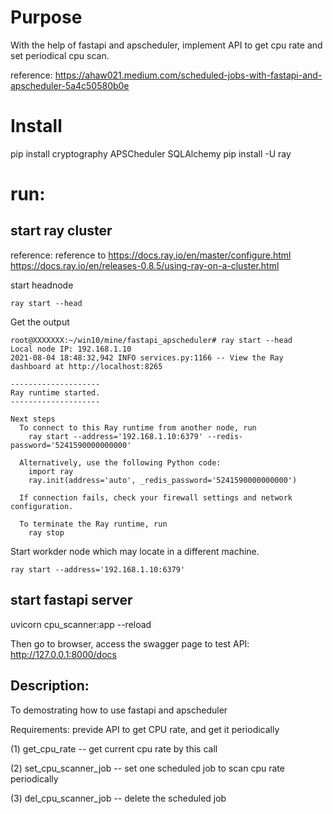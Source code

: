 
# Purpose
With the help of fastapi and apscheduler, implement API to get cpu rate and set periodical cpu scan.

reference:
https://ahaw021.medium.com/scheduled-jobs-with-fastapi-and-apscheduler-5a4c50580b0e

# Install
pip install cryptography APSCheduler SQLAlchemy
pip install -U ray

# run:
## start ray cluster

reference:
reference to  https://docs.ray.io/en/master/configure.html
https://docs.ray.io/en/releases-0.8.5/using-ray-on-a-cluster.html


start headnode
```
ray start --head
```

Get the output
```
root@XXXXXXX:~/win10/mine/fastapi_apscheduler# ray start --head
Local node IP: 192.168.1.10
2021-08-04 18:48:32,942 INFO services.py:1166 -- View the Ray dashboard at http://localhost:8265

--------------------
Ray runtime started.
--------------------

Next steps
  To connect to this Ray runtime from another node, run
    ray start --address='192.168.1.10:6379' --redis-password='5241590000000000'

  Alternatively, use the following Python code:
    import ray
    ray.init(address='auto', _redis_password='5241590000000000')

  If connection fails, check your firewall settings and network configuration.

  To terminate the Ray runtime, run
    ray stop
```

Start workder node which may locate in a different machine.
```
ray start --address='192.168.1.10:6379'
```


## start fastapi server
uvicorn cpu_scanner:app --reload

Then go to browser, access the swagger page to test API:
http://127.0.0.1:8000/docs



## Description:
To demostrating how to use fastapi and apscheduler

Requirements:
previde API to get CPU rate, and get it periodically

(1) get_cpu_rate -- get current cpu rate by this call

(2) set_cpu_scanner_job -- set one scheduled job to scan cpu rate periodically

(3) del_cpu_scanner_job -- delete the scheduled job


